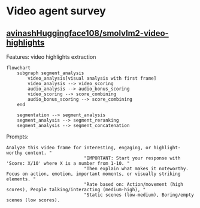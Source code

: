 # Video agent survey


## [avinashHuggingface108/smolvlm2-video-highlights](https://huggingface.co/spaces/avinashHuggingface108/smolvlm2-video-highlights)

Features: video highlights extraction

```mermaid
flowchart
    subgraph segment_analysis
        video_analysis[visual analysis with first frame]
        video_analysis --> video_scoring
        audio_analysis --> audio_bonus_scoring
        video_scoring --> score_combining
        audio_bonus_scoring --> score_combining
    end
    
    segmentation --> segment_analysis
    segment_analysis --> segment_reranking
    segment_analysis --> segment_concatenation
```

Prompts:

```text
Analyze this video frame for interesting, engaging, or highlight-worthy content. "
                             "IMPORTANT: Start your response with 'Score: X/10' where X is a number from 1-10. "
                             "Then explain what makes it noteworthy. Focus on action, emotion, important moments, or visually striking elements. "
                             "Rate based on: Action/movement (high scores), People talking/interacting (medium-high), "
                             "Static scenes (low-medium), Boring/empty scenes (low scores).
```

